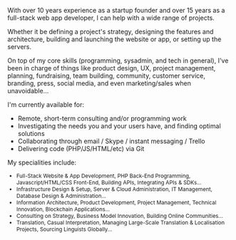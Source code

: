 With over 10 years experience as a startup founder and over 15 years as a full-stack web app developer, I can help with a wide range of projects.

Whether it be defining a project's strategy, designing the features and architecture, building and launching the website or app, or setting up the servers.

On top of my core skills (programming, sysadmin, and tech in general), I've been in charge of things like product design, UX, project management, planning, fundraising, team building, community, customer service, branding, press, social media, and even marketing/sales when unavoidable…

I'm currently available for:
<ul>
<li> Remote, short-term consulting and/or programming work</li>
<li> Investigating the needs you and your users have, and finding optimal solutions</li>
<li> Collaborating through email / Skype / instant messaging / Trello</li>
<li> Delivering code (PHP/JS/HTML/etc) via Git</li>
</ul>

My specialities include:
<ul style="font-size: 85%;">
<li> Full-Stack Website & App Development, PHP Back-End Programming, Javascript/HTML/CSS Front-End, Building APIs, Integrating APIs & SDKs...</li>
<li> Infrastructure Design & Setup, Server & Cloud Administration, IT Management, Database Design & Administration...</li>
<li> Information Architecture, Product Development, Project Management, Technical Innovation, Blockchain Applications...</li>
<li> Consulting on Strategy, Business Model Innovation, Building Online Communities...</li>
<li> Translation, Casual Interpretation, Managing Large-Scale Translation & Localisation Projects, Sourcing Linguists Globally...</li>
</ul>
